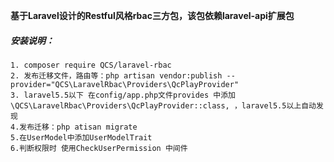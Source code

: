 **基于Laravel设计的Restful风格rbac三方包，该包依赖laravel-api扩展包**


##### 安装说明：


```
1. composer require QCS/laravel-rbac
2. 发布迁移文件，路由等：php artisan vendor:publish --provider="QCS\LaravelRbac\Providers\QcPlayProvider"
3. laravel5.5以下 在config/app.php文件provides 中添加\QCS\LaravelRbac\Providers\QcPlayProvider::class, ，laravel5.5以上自动发现
4.发布迁移：php atisan migrate
5.在UserModel中添加UserModelTrait 
6.判断权限时 使用CheckUserPermission 中间件
```


